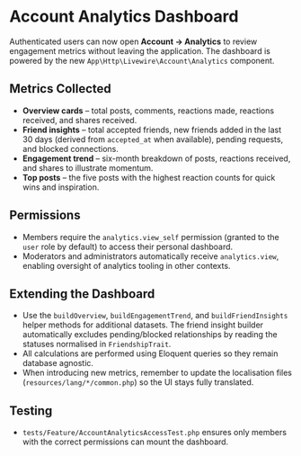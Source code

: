 # Account Analytics Dashboard

Authenticated users can now open **Account → Analytics** to review engagement metrics without leaving the application. The dashboard is powered by the new `App\Http\Livewire\Account\Analytics` component.

## Metrics Collected
- **Overview cards** – total posts, comments, reactions made, reactions received, and shares received.
- **Friend insights** – total accepted friends, new friends added in the last 30 days (derived from `accepted_at` when available), pending requests, and blocked connections.
- **Engagement trend** – six-month breakdown of posts, reactions received, and shares to illustrate momentum.
- **Top posts** – the five posts with the highest reaction counts for quick wins and inspiration.

## Permissions
- Members require the `analytics.view_self` permission (granted to the `user` role by default) to access their personal dashboard.
- Moderators and administrators automatically receive `analytics.view`, enabling oversight of analytics tooling in other contexts.

## Extending the Dashboard
- Use the `buildOverview`, `buildEngagementTrend`, and `buildFriendInsights` helper methods for additional datasets. The friend insight builder automatically excludes pending/blocked relationships by reading the statuses normalised in `FriendshipTrait`.
- All calculations are performed using Eloquent queries so they remain database agnostic.
- When introducing new metrics, remember to update the localisation files (`resources/lang/*/common.php`) so the UI stays fully translated.

## Testing
- `tests/Feature/AccountAnalyticsAccessTest.php` ensures only members with the correct permissions can mount the dashboard.
